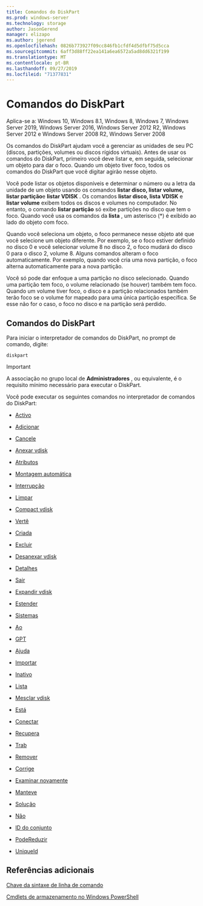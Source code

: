```yaml
---
title: Comandos do DiskPart
ms.prod: windows-server
ms.technology: storage
author: JasonGerend
manager: elizapo
ms.author: jgerend
ms.openlocfilehash: 0826b773927f09cc846fb1cfdf4d5dfbf75d5cca
ms.sourcegitcommit: 6aff3d88ff22ea141a6ea6572a5ad8dd6321f199
ms.translationtype: MT
ms.contentlocale: pt-BR
ms.lasthandoff: 09/27/2019
ms.locfileid: "71377831"
---
```

# <a name="diskpart-commands"></a>Comandos do DiskPart

Aplica-se a: Windows 10, Windows 8.1, Windows 8, Windows 7, Windows Server 2019, Windows Server 2016, Windows Server 2012 R2, Windows Server 2012 e Windows Server 2008 R2, Windows Server 2008

Os comandos do DiskPart ajudam você a gerenciar as unidades de seu PC (discos, partições, volumes ou discos rígidos virtuais). Antes de usar os comandos do DiskPart, primeiro você deve listar e, em seguida, selecionar um objeto para dar o foco. Quando um objeto tiver foco, todos os comandos do DiskPart que você digitar agirão nesse objeto.

Você pode listar os objetos disponíveis e determinar o número ou a letra da unidade de um objeto usando os comandos **listar disco, listar volume, listar partição**e **listar VDISK** . Os comandos **listar disco, lista VDISK** e **listar volume** exibem todos os discos e volumes no computador. No entanto, o comando **listar partição** só exibe partições no disco que tem o foco. Quando você usa os comandos da **lista** , um asterisco (\*) é exibido ao lado do objeto com foco.

Quando você seleciona um objeto, o foco permanece nesse objeto até que você selecione um objeto diferente. Por exemplo, se o foco estiver definido no disco 0 e você selecionar volume 8 no disco 2, o foco mudará do disco 0 para o disco 2, volume 8. Alguns comandos alteram o foco automaticamente. Por exemplo, quando você cria uma nova partição, o foco alterna automaticamente para a nova partição.

Você só pode dar enfoque a uma partição no disco selecionado. Quando uma partição tem foco, o volume relacionado (se houver) também tem foco. Quando um volume tiver foco, o disco e a partição relacionados também terão foco se o volume for mapeado para uma única partição específica. Se esse não for o caso, o foco no disco e na partição será perdido.

## <a name="diskpart-commands"></a>Comandos do DiskPart

Para iniciar o interpretador de comandos do DiskPart, no prompt de comando, digite:

`diskpart`

> [!IMPORTANT]
> A associação no grupo local de **Administradores** , ou equivalente, é o requisito mínimo necessário para executar o DiskPart. 

Você pode executar os seguintes comandos no interpretador de comandos do DiskPart:

  - [Activo](active.md)  
      
  - [Adicionar](add.md)  
      
  - [Cancele](assign.md)  
      
  - [Anexar vdisk](attach-vdisk.md)  
      
  - [Atributos](attributes.md)  
      
  - [Montagem automática](automount.md)  
      
  - [Interrupção](break.md)  
      
  - [Limpar](clean.md)  
      
  - [Compact vdisk](compact-vdisk.md)  
      
  - [Vertê](convert.md)  
      
  - [Criada](create.md)  
      
  - [Excluir](delete.md)  
      
  - [Desanexar vdisk](detach-vdisk.md)  
      
  - [Detalhes](detail.md)  
      
  - [Sair](exit.md)  
      
  - [Expandir vdisk](expand-vdisk.md)  
      
  - [Estender](extend.md)  
      
  - [Sistemas](filesystems.md)  
      
  - [Ao](format.md)  
      
  - [GPT](gpt.md)  
      
  - [Ajuda](help.md)  
      
  - [Importar](import.md)  
      
  - [Inativo](inactive.md)  
      
  - [Lista](list.md)  
      
  - [Mesclar vdisk](merge-vdisk.md)  
      
  - [Está](offline.md)  
      
  - [Conectar](online.md)  
      
  - [Recupera](recover.md)  
      
  - [Trab](rem.md)  
      
  - [Remover](remove.md)  
      
  - [Corrige](repair.md)  
      
  - [Examinar novamente](rescan.md)  
      
  - [Manteve](retain.md)  
      
  - [Solução](san.md)  
      
  - [Não](select.md)  
      
  - [ID do conjunto](set-id.md)  
      
  - [PodeReduzir](shrink.md)  
      
  - [UniqueId](uniqueid.md)  
      

## <a name="additional-references"></a>Referências adicionais

[Chave da sintaxe de linha de comando](command-line-syntax-key.md)

[Cmdlets de armazenamento no Windows PowerShell](https://docs.microsoft.com/powershell/module/storage/)
